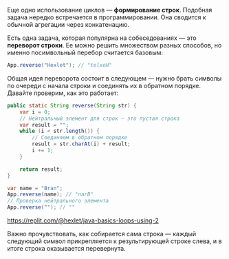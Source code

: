 Еще одно использование циклов — **формирование строк**. Подобная задача нередко встречается в программировании. Она сводится к обычной агрегации через конкатенацию.

Есть одна задача, которая популярна на собеседованиях — это **переворот строки**. Ее можно решить множеством разных способов, но именно посимвольный перебор считается базовым:

```java
App.reverse("Hexlet"); // "telxeH"
```

Общая идея переворота состоит в следующем — нужно брать символы по очереди с начала строки и соединять их в обратном порядке. Давайте проверим, как это работает:

```java
public static String reverse(String str) {
    var i = 0;
    // Нейтральный элемент для строк — это пустая строка
    var result = "";
    while (i < str.length()) {
        // Соединяем в обратном порядке
        result = str.charAt(i) + result;
        i += 1;
    }

    return result;
}

var name = "Bran";
App.reverse(name); // "narB"
// Проверка нейтрального элемента
App.reverse(""); // ""
```

https://replit.com/@hexlet/java-basics-loops-using-2

Важно прочувствовать, как собирается сама строка — каждый следующий символ прикрепляется к результирующей строке слева, и в итоге строка оказывается перевернута.
